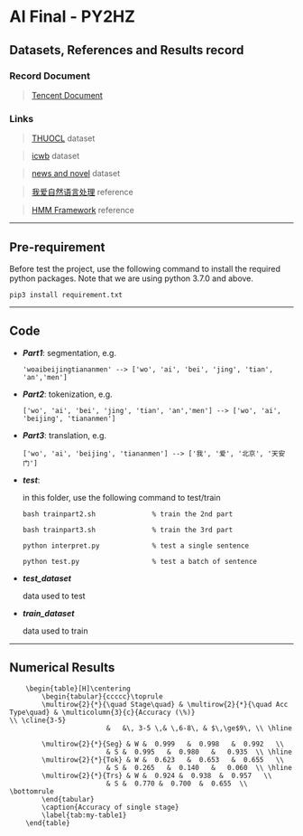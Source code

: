 # AI Final - PY2HZ


## Datasets, References and Results record
### Record Document

> [Tencent Document](https://docs.qq.com/doc/DTEhqUHR1ck1Tak9s)

### Links

> [THUOCL](http://thuocl.thunlp.org) dataset

> [icwb](http://sighan.cs.uchicago.edu/bakeoff2005/) dataset

> [news and novel](https://github.com/letiantian/Pinyin2Hanzi/tree/master/train/hmm/article) dataset

> [我爱自然语言处理](https://www.52nlp.cn/itenyh%e7%89%88-%e7%94%a8hmm%e5%81%9a%e4%b8%ad%e6%96%87%e5%88%86%e8%af%8d%e5%9b%9b%ef%bc%9aa-pure-hmm-%e5%88%86%e8%af%8d%e5%99%a8) reference

> [HMM Framework](https://github.com/guyz/HMM/blob/d089cbe9dc99f7c2e279d82ea3840cf8d4a2f6a0/hmm/_BaseHMM.py#L13) reference

***
## Pre-requirement

Before test the project, use the following command to install the required python packages. Note that we are using python 3.7.0 and above.
```
pip3 install requirement.txt
```

***
## Code

* ***Part1***: segmentation, e.g.

    ```
    'woaibeijingtiananmen' --> ['wo', 'ai', 'bei', 'jing', 'tian', 'an','men']
    ```


* ***Part2***: tokenization, e.g.

    ```
    ['wo', 'ai', 'bei', 'jing', 'tian', 'an','men'] --> ['wo', 'ai', 'beijing', 'tiananmen']
    ```

* ***Part3***: translation, e.g.

    ```
    ['wo', 'ai', 'beijing', 'tiananmen'] --> ['我', '爱', '北京', '天安门']

    ```
* ***test***:

    in this folder, use the following command to test/train
    ```
    bash trainpart2.sh              % train the 2nd part
    ```

    ```
    bash trainpart3.sh              % train the 3rd part
    ```

    ```
    python interpret.py             % test a single sentence
    ```

    ```
    python test.py                  % test a batch of sentence
    ```

* ***test_dataset***

    data used to test 

* ***train_dataset***

    data used to train

***

## Numerical Results

```{=latex}
    \begin{table}[H]\centering
        \begin{tabular}{ccccc}\toprule
        \multirow{2}{*}{\quad Stage\quad} & \multirow{2}{*}{\quad Acc Type\quad} & \multicolumn{3}{c}{Accuracy (\%)}                              \\ \cline{3-5} 
                        &   &\, 3-5 \,& \,6-8\, & $\,\ge$9\, \\ \hline

        \multirow{2}{*}{Seg} & W &  0.999   &  0.998   &  0.992   \\
                        & S &  0.995   &  0.980   &   0.935  \\ \hline
        \multirow{2}{*}{Tok} & W &  0.623   &  0.653   &  0.655   \\
                        & S &  0.265   &  0.140   &   0.060  \\ \hline
        \multirow{2}{*}{Trs} & W &  0.924 &  0.938  &  0.957   \\
                        & S &  0.770 &  0.700  &  0.655  \\ \bottomrule
        \end{tabular}
        \caption{Accuracy of single stage}
        \label{tab:my-table1}
    \end{table}
               
```







